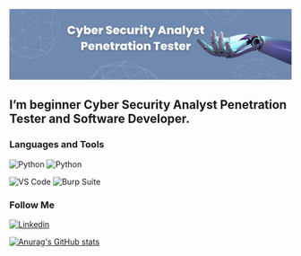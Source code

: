 ![Header](https://github.com/cyber-security-dev/cyber-security-dev/blob/main/assets/Blue%20Futuristic%20Technology%20Banner.png)

## I’m beginner Cyber Security Analyst Penetration Tester and Software Developer.

### Languages and Tools
![Python](https://img.shields.io/badge/%20Python%20-6b6296?style=for-the-badge&logo=Python&logoColor=ffffff)
![Python](https://img.shields.io/badge/bash%20script%20-6b6296?style=for-the-badge&logo=BashScript&logoColor=ffffff)

![VS Code](https://img.shields.io/badge/VS%20Code%20-628ce8?style=for-the-badge&logo=VisualStudioCode&logoColor=ffffff)
![Burp Suite](https://img.shields.io/badge/Burp%20Suite%20-628ce8?style=for-the-badge&logo=BurpSuite&logoColor=ffffff)

### Follow Me
[![Linkedin](https://img.shields.io/badge/%20linkedin%20-91aaed?style=for-the-badge&logo=linkedin&logoColor=ffffff)](https://www.linkedin.com/in/tetiana-hartley-978aaa269/)


[![Anurag's GitHub stats](https://github-readme-stats.vercel.app/api?username=cyber-security-dev)](https://github.com/anuraghazra/github-readme-stats)

<!--
**cyber-security-dev/cyber-security-dev** is a ✨ _special_ ✨ repository because its `README.md` (this file) appears on your GitHub profile.

Here are some ideas to get you started:

- 🔭 I’m currently working on ...
- 🌱 I’m currently learning ...
- 👯 I’m looking to collaborate on ...
- 🤔 I’m looking for help with ...
- 💬 Ask me about ...
- 📫 How to reach me: ...
- 😄 Pronouns: ...
- ⚡ Fun fact: ...
-->
